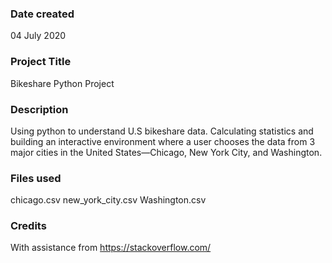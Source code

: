 ### Date created
04 July 2020

### Project Title
Bikeshare Python Project

### Description
Using python to understand U.S bikeshare data. Calculating statistics and building an interactive environment where a user chooses the data from 3 major cities in the United States—Chicago, New York City, and Washington.

### Files used
chicago.csv
new_york_city.csv
Washington.csv

### Credits
With assistance from https://stackoverflow.com/
